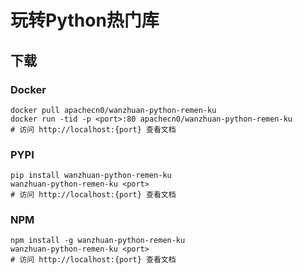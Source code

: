 # 玩转Python热门库

## 下载

### Docker

```
docker pull apachecn0/wanzhuan-python-remen-ku
docker run -tid -p <port>:80 apachecn0/wanzhuan-python-remen-ku
# 访问 http://localhost:{port} 查看文档
```

### PYPI

```
pip install wanzhuan-python-remen-ku
wanzhuan-python-remen-ku <port>
# 访问 http://localhost:{port} 查看文档
```

### NPM

```
npm install -g wanzhuan-python-remen-ku
wanzhuan-python-remen-ku <port>
# 访问 http://localhost:{port} 查看文档
```